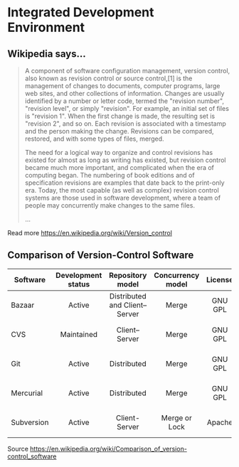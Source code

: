 # Integrated Development Environment

## Wikipedia says...

> A component of software configuration management, version control, also known as revision control or source control,[1] is the management of changes to documents, computer programs, large web sites, and other collections of information. Changes are usually identified by a number or letter code, termed the "revision number", "revision level", or simply "revision". For example, an initial set of files is "revision 1". When the first change is made, the resulting set is "revision 2", and so on. Each revision is associated with a timestamp and the person making the change. Revisions can be compared, restored, and with some types of files, merged.
>
> The need for a logical way to organize and control revisions has existed for almost as long as writing has existed, but revision control became much more important, and complicated when the era of computing began. The numbering of book editions and of specification revisions are examples that date back to the print-only era. Today, the most capable (as well as complex) revision control systems are those used in software development, where a team of people may concurrently make changes to the same files.
>
> ...

Read more https://en.wikipedia.org/wiki/Version_control

## Comparison of Version-Control Software

| Software | Development status | Repository model | Concurrency model | License | Platforms supported | Cost |
| --- | :-: | :-: | :-: | :-: | :-: | :-: |
| Bazaar | Active | Distributed and Client–Server | Merge | GNU GPL | Unix-like, Windows, OS X | Free |
| CVS | Maintained | Client–Server | Merge | GNU GPL | Unix-like, Windows, OS X | Free |
| Git | Active | Distributed | Merge | GNU GPL | POSIX, Windows, OS X | Free |
| Mercurial | Active | Distributed | Merge | GNU GPL | POSIX, Windows, OS X | Free |
| Subversion | Active | Client-Server | Merge or Lock | Apache | POSIX, Windows, OS X | Free |

Source https://en.wikipedia.org/wiki/Comparison_of_version-control_software
